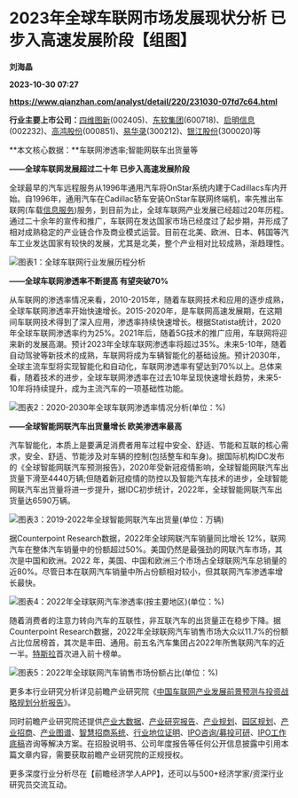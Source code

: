 # 2023年全球车联网市场发展现状分析 已步入高速发展阶段【组图】
**刘海晶**

**2023-10-30 07:27**

**https://www.qianzhan.com/analyst/detail/220/231030-07fd7c64.html**

**行业主要上市公司：**[四维图新](https://stock.qianzhan.com/hs/zhengquan_002405.SZ.html)(002405)、[东软集团](https://stock.qianzhan.com/hs/zhengquan_600718.SH.html)(600718)、[启明信息](https://stock.qianzhan.com/hs/zhengquan_002232.SZ.html)(002232)、[高鸿股份](https://stock.qianzhan.com/hs/zhengquan_000851.SZ.html)(000851)、[易华录](https://stock.qianzhan.com/hs/zhengquan_300212.SZ.html)(300212)、[银江股份](https://stock.qianzhan.com/hs/zhengquan_300020.SZ.html)(300020)等

**本文核心数据：**车联网渗透率;智能网联车出货量等

**——全球车联网发展超过二十年 已步入高速发展阶段**

全球最早的汽车远程服务从1996年通用汽车将OnStar系统内建于Cadillacs车内开始。自1996年，通用汽车在Cadillac轿车安装OnStar车联网终端机，率先推出车联网(车载[信息服务](https://stock.qianzhan.com/us/zhengquan_III.O.html))服务，到目前为止，全球车联网产业发展已经超过20年历程。通过二十余年的宣传和推广，车联网在发达国家市场已经度过了起步期，并形成了相对成熟稳定的产业链合作及商业模式运营。目前在北美、欧洲、日本、韩国等汽车工业发达国家有较快的发展，尤其是北美，整个产业相对比较成熟，渐趋理性。

![图表1：全球车联网行业发展历程分析](https://img3.qianzhan.com/news/202310/30/20231030-b37b393f06ec4fd7.png)

**——全球车联网渗透率不断提高 有望突破70%**

从车联网的渗透率情况来看，2010-2015年，随着车联网技术和应用的逐步成熟，全球车联网渗透率开始快速增长。2015-2020年，是车联网高速发展期，在这期间车联网技术得到了深入应用，渗透率持续快速增长。根据Statista统计，2020年全球车联网渗透率约为25%。2021年后，随着5G技术的推广应用，车联网将迎来新的发展高潮。预计2023年全球车联网渗透率将超过35%。未来5-10年，随着自动驾驶等新技术的成熟，车联网将成为车辆智能化的基础设施。预计2030年，全球主流车型将实现智能化和自动化，车联网渗透率有望达到70%以上。总体来看，随着技术的进步，全球车联网渗透率在过去10年呈现快速增长趋势，未来5-10年将持续提升，成为主流汽车的一项基础性功能。

![图表2：2020-2030年全球车联网渗透率情况分析(单位：%)](https://img3.qianzhan.com/news/202310/30/20231030-8f96049dbfa45063.png)

**——全球智能网联汽车出货量增长 欧美渗透率最高**

汽车智能化，本质上是要满足消费者用车过程中安全、舒适、节能和互联的核心需求，安全、舒适、节能涉及对车辆的控制(包括整车和车身)。据国际机构IDC发布的《全球智能网联汽车预测报告》，2020年受新冠疫情影响，全球智能网联汽车出货量下滑至4440万辆;但随着新冠疫情的防控以及智能汽车技术的进步，全球智能网联汽车出货量将进一步提升，据IDC初步统计，2022年，全球智能网联汽车出货量达6590万辆。

![图表3：2019-2022年全球智能网联汽车出货量(单位：万辆)](https://img3.qianzhan.com/news/202310/30/20231030-97c0237e2ba7dacc.png)

据Counterpoint Research数据，2022年全球网联汽车销量同比增长 12%，联网汽车在整体汽车销量中的份额超过50%。美国仍然是最强劲的网联汽车市场，其次是中国和欧洲。2022 年，美国、中国和欧洲三个市场占全球联网汽车总销量的近80%。尽管日本在联网汽车销量中所占份额相对较小，但其联网汽车渗透率增长最快。

![图表4：2022年全球联网汽车渗透率(按主要地区)(单位：%)](https://img3.qianzhan.com/news/202310/30/20231030-a5f08f6b96675695.png)

随着消费者的注意力转向汽车的互联性，非互联汽车的出货量正在稳步下降。据Counterpoint Research数据，2022年全球联网汽车销售市场大众以11.7%的份额占比位居榜首，其次是丰田、通用。前五名汽车集团占2022年所售联网汽车的近一半。[特斯拉](https://stock.qianzhan.com/us/zhengquan_TSLA.O.html)首次进入前十榜单。

![图表5：2022年全球联网汽车销售市场份额占比(单位：%)](https://img3.qianzhan.com/news/202310/30/20231030-ad61bf2d475e408a.png)

更多本行业研究分析详见前瞻产业研究院《[中国车联网产业发展前景预测与投资战略规划分析报告](https://bg.qianzhan.com/report/detail/f23cfdc509ba4f2f.html)》。

同时前瞻产业研究院还提供[产业大数据](https://d.qianzhan.com/)、[产业研究报告](https://bg.qianzhan.com/report/hotlist/)、[产业规划](https://f.qianzhan.com/chanyeguihua2/)、[园区规划](https://f.qianzhan.com/yuanqu/)、[产业招商](https://f.qianzhan.com/chanyezhaoshang/)、[产业图谱](https://bg.qianzhan.com/report/lianglian/)、[智慧招商系统](https://z.qianzhan.com/)、[行业地位证明](https://bg.qianzhan.com/report/qyppcs)、[IPO咨询/募投可研](https://ipo.qianzhan.com/mutou/)、[IPO工作底稿](https://ipo.qianzhan.com/digao/)咨询等解决方案。在招股说明书、公司年度报告等任何公开信息披露中引用本篇文章内容，需要获取前瞻产业研究院的正规授权。

更多深度行业分析尽在【前瞻经济学人APP】，还可以与500+经济学家/资深行业研究员交流互动。